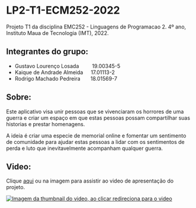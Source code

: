 # LP2-T1-ECM252-2022
Projeto T1 da disciplina EMC252 - Linguagens de Programacao 2. 4º ano, Instituto Maua de Tecnologia (IMT), 2022.

## Integrantes do grupo:
* Gustavo Lourenço Losada &nbsp; &nbsp; &nbsp; &nbsp; 19.00345-5
* Kaique de Andrade Almeida &nbsp; &nbsp;&hairsp;&nbsp;17.01113-2
* Rodrigo Machado Pedreira &nbsp; &nbsp; &nbsp; 18.01569-7

## Sobre:
Este aplicativo visa unir pessoas que se vivenciaram os horrores de uma guerra e criar um espaço em que estas pessoas possam compartilhar suas historias e prestar homenagens.

A ideia é criar uma especie de memorial online e fomentar um sentimento de comunidade para ajudar estas pessoas a lidar com os sentimentos de perda e luto que inevitavelmente acompanham qualquer guerra.

## Video:
Clique [aqui](https://youtu.be/Bm7ktKuIiC4 "Video de apresentação do projeto") ou na imagem para assistir ao video de apresentação do projeto.

[![Imagem da thumbnail do video, ao clicar redireciona para o video](https://img.youtube.com/vi/Bm7ktKuIiC4/0.jpg)](https://youtu.be/Bm7ktKuIiC4 "Video de apresentação do projeto")
